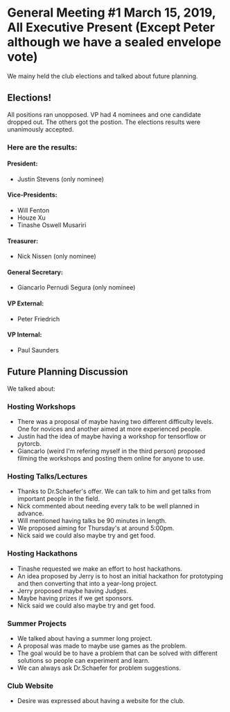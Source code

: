 # General Meeting #1 March 15, 2019, All Executive Present (Except Peter although we have a sealed envelope vote)

We mainy held the club elections and talked about future planning.
## **Elections!**
All positions ran unopposed. VP had 4 nominees and one candidate dropped out.
The others got the postion. The elections results were unanimously accepted.
### Here are the results:
#### President:
- Justin Stevens (only nominee)
#### Vice-Presidents:
- Will Fenton
- Houze Xu
- Tinashe Oswell Musariri
#### Treasurer:
- Nick Nissen (only nominee)
#### General Secretary:
- Giancarlo Pernudi Segura (only nominee)
#### VP External:
- Peter Friedrich
#### VP Internal:
- Paul Saunders

## Future Planning Discussion
We talked about:
### Hosting Workshops
- There was a proposal of maybe having two different difficulty levels. One for novices and another aimed at more experienced people.
- Justin had the idea of maybe having a workshop for tensorflow or pytorcb.
- Giancarlo (weird I'm refering myself in the third person) proposed filming the workshops and posting them online for anyone to use.
### Hosting Talks/Lectures
- Thanks to Dr.Schaefer's offer. We can talk to him and get talks from important people in the field.
- Nick commented about needing every talk to be well planned in advance.
- Will mentioned having talks be 90 minutes in length.
- We proposed aiming for Thursday's at around 5:00pm.
- Nick said we could also maybe try and get food.
### Hosting Hackathons
- Tinashe requested we make an effort to host hackathons.
- An idea proposed by Jerry is to host an initial hackathon for prototyping and then converting that into a year-long project.
- Jerry proposed maybe having Judges.
- Maybe having prizes if we get sponsors.
- Nick said we could also maybe try and get food.
### Summer Projects
- We talked about having a summer long project.
- A proposal was made to maybe use games as the problem.
- The goal would be to have a problem that can be solved with different solutions so people can experiment and learn.
- We can always ask Dr.Schaefer for problem suggestions.
### Club Website
- Desire was expressed about having a website for the club.
